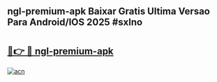 ## ngl-premium-apk Baixar Gratis Ultima Versao Para Android/IOS 2025 #sxlno

# <h2><a href="https://ainizakaria.my?title=ngl-premium-apk&ref=20M">🔗👉 🔴 ngl-premium-apk</a></h2>

[![acn](https://github.com/user-attachments/assets/0f9c940e-d8b0-45ae-aac7-cd30a18b3e1c)](https://ainizakaria.my?title=ngl-premium-apk&ref=20M)

